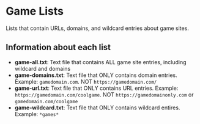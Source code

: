 # Game Lists

Lists that contain URLs, domains, and wildcard entries about game sites.

## Information about each list

- **game-all.txt**: Text file that contains ALL game site entries, including wildcard and domains
- **game-domains.txt**: Text file that ONLY contains domain entries. Example: `gamedomain.com`. NOT `https://gamedomain.com/`
- **game-url.txt**: Text file that ONLY contains URL entries. Example: `https://gamedomain.com/coolgame`. NOT `https://gamedomainonly.com` or `gamedomain.com/coolgame`
- **game-wildcard.txt**: Text file that ONLY contains wildcard entires. Example: `*games*`
